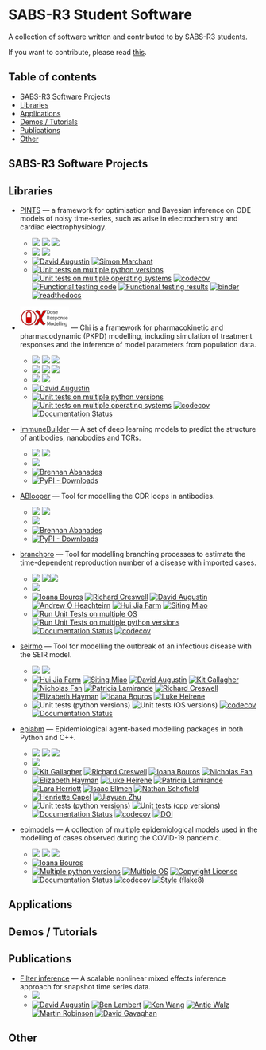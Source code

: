 # SABS-R3 Student Software

A collection of software written and contributed to by SABS-R3 students.

If you want to contribute, please read [this](CONTRIBUTING.md).

## Table of contents

<!-- toc -->

- [SABS-R3 Software Projects](#sabs-r3-software-projects)
- [Libraries](#libraries)
- [Applications](#applications)
- [Demos / Tutorials](#demostutorials)
- [Publications](#publications)
- [Other](#other)

<!-- tocstop -->

## SABS-R3 Software Projects

## Libraries

* [PINTS](https://github.com/pints-team/pints) — a framework for optimisation and Bayesian inference on ODE models of noisy time-series, such as arise in electrochemistry and cardiac electrophysiology. 
  - ![](https://img.shields.io/badge/Language-Python-blue) ![](https://img.shields.io/badge/Topic-Bayesian%20Inference-blue) ![](https://img.shields.io/badge/Topic-Time%20Series%Modelling-green)
  - [![](https://img.shields.io/badge/Paper-10.5334/jors.252-blueviolet)](http://doi.org/10.5334/jors.252)
    [![](https://img.shields.io/badge/Citing%20Papers%20-blueviolet)](https://github.com/pints-team/pints/tree/master/papers)
  - [<img src="https://github.com/DavAug.png" alt="David Augustin" title="David Augustin" width="48"/>](https://github.com/DavAug)
    [<img src="https://github.com/simonmarchant.png" alt="Simon Marchant" title="Simon Marchant" width="48"/>](https://github.com/simonmarchant)
  - [![Unit tests on multiple python versions](https://github.com/pints-team/pints/actions/workflows/unit-test-python-coverage.yml/badge.svg)](https://github.com/pints-team/pints/actions) 
    [![Unit tests on multiple operating systems](https://github.com/pints-team/pints/actions/workflows/unit-test-os-coverage.yml/badge.svg)](https://github.com/pints-team/pints/actions)
    [![codecov](https://codecov.io/gh/pints-team/pints/branch/master/graph/badge.svg)](https://codecov.io/gh/pints-team/pints)
    [![Functional testing code](https://raw.githubusercontent.com/pints-team/functional-testing/master/badge-code.svg)](https://github.com/pints-team/functional-testing)
    [![Functional testing results](https://raw.githubusercontent.com/pints-team/functional-testing/master/badge-results.svg)](https://www.cs.ox.ac.uk/projects/PINTS/functional-testing)
    [![binder](https://mybinder.org/badge.svg)](https://mybinder.org/v2/gh/pints-team/pints/master?filepath=examples)
    [![readthedocs](https://readthedocs.org/projects/pints/badge/?version=latest)](http://pints.readthedocs.io/en/latest/?badge=latest)

* [<img src="https://github.com/DavAug/chi/blob/main/docs/source/_static/logo_social_media.png" alt="Chi" title="Chi" height="48"/>](https://github.com/DavAug/chi) — Chi is a framework for pharmacokinetic and pharmacodynamic (PKPD) modelling, including simulation of treatment responses and the inference of model parameters from population data.
  - [![](https://img.shields.io/badge/Documentation-Overview-blue)](https://chi.readthedocs.io/en/latest/getting_started/quick_overview.html) [![](https://img.shields.io/badge/Documentation-API-blue)](https://chi.readthedocs.io/en/latest/?badge=latest) [![](https://img.shields.io/badge/Documentation-Getting%20started-blue)](https://chi.readthedocs.io/en/latest/getting_started/index.html)
  - ![](https://img.shields.io/badge/Language-Python-blue) ![](https://img.shields.io/badge/Topic-PKPD%20modelling-blue) ![](https://img.shields.io/badge/Topic-Bayesian%20Inference-blue) 
  - [![](https://img.shields.io/badge/Paper-bioRxiv/filter%20inference-blueviolet)](https://doi.org/10.1101/2022.11.01.514702) [![](https://img.shields.io/badge/Paper-bioRxiv/treatment%20response%20prediction-blueviolet)](https://doi.org/10.1101/2022.03.19.483454)
  - [<img src="https://github.com/DavAug.png" alt="David Augustin" title="David Augustin" width="48"/>](https://github.com/DavAug)
  - [![Unit tests on multiple python versions](https://github.com/DavAug/chi/workflows/Unit%20tests%20(python%20versions)/badge.svg)](https://github.com/DavAug/chi/actions) [![Unit tests on multiple operating systems](https://github.com/DavAug/chi/workflows/Unit%20tests%20(OS%20versions)/badge.svg)](https://github.com/DavAug/chi/actions) [![codecov](https://codecov.io/gh/DavAug/chi/branch/main/graph/badge.svg)](https://codecov.io/gh/DavAug/chi) [![Documentation Status](https://readthedocs.org/projects/chi/badge/?version=latest)](https://chi.readthedocs.io/en/latest/?badge=latest)
  
* [ImmuneBuilder](https://github.com/brennanaba/ImmuneBuilder) — A set of deep learning models to predict the structure of antibodies, nanobodies and TCRs. 
  - ![](https://img.shields.io/badge/Language-Python-blue) ![](https://img.shields.io/badge/Topic-Structure%20Prediction-blue) 
  - [![](https://img.shields.io/badge/Paper-bioRxiv/ImmuneBuilder-blueviolet)](https://www.biorxiv.org/content/10.1101/2022.11.04.514231v2)
  - [<img src="https://github.com/brennanaba.png" alt="Brennan Abanades" title="Brennan Abanades" width="48"/>](https://github.com/brennanaba)
  - [![PyPI - Downloads](https://img.shields.io/pypi/dm/immunebuilder?color=gree)](https://pypistats.org/packages/immunebuilder)
  
* [ABlooper](https://github.com/brennanaba/ABlooper) — Tool for modelling the CDR loops in antibodies. 
  - ![](https://img.shields.io/badge/Language-Python-blue) ![](https://img.shields.io/badge/Topic-Structure%20Prediction-blue) 
  - [![](https://img.shields.io/badge/Paper-Bioinformatics/ABlooper-blueviolet)](https://academic.oup.com/bioinformatics/article/38/7/1877/6517780)
  - [<img src="https://github.com/brennanaba.png" alt="Brennan Abanades" title="Brennan Abanades" width="48"/>](https://github.com/brennanaba)
  - [![PyPI - Downloads](https://img.shields.io/pypi/dm/ablooper?color=gree)](https://pypistats.org/packages/ablooper)

* [branchpro](https://github.com/SABS-R3-Epidemiology/branchpro) — Tool for modelling branching processes to estimate the time-dependent reproduction number of a disease with imported cases.  
  - ![](https://img.shields.io/badge/Language-Python-blue) ![](https://img.shields.io/badge/Topic-Epidemiological%20Modelling-blue)![](https://img.shields.io/badge/Topic-Bayesian%20Inference-blue) 
  - [![](https://img.shields.io/badge/Paper-Phil%20Trans%20A/local&imported%20branchpro-blueviolet)](https://royalsocietypublishing.org/doi/10.1098/rsta.2021.0308)
  - [<img src="https://github.com/I-Bouros.png" alt="Ioana Bouros" title="Ioana Bouros" width="48"/>](https://github.com/I-Bouros)
    [<img src="https://github.com/rccreswell.png" alt="Richard Creswell" title="Richard Creswell" width="48"/>](https://github.com/rccreswell)
    [<img src="https://github.com/DavAug.png" alt="David Augustin" title="David Augustin" width="48"/>](https://github.com/DavAug)
    [<img src="https://github.com/ao20.png" alt="Andrew Ó Heachteirn" title="Andrew Ó Heachteirn" width="48"/>](https://github.com/ao20)
    [<img src="https://github.com/FarmHJ.png" alt="Hui Jia Farm" title="Hui Jia Farm" width="48"/>](https://github.com/FarmHJ)
    [<img src="https://github.com/siting-miao.png" alt="Siting Miao" title="Siting Miao" width="48"/>](https://github.com/siting-miao)
  - [![Run Unit Tests on multiple OS](https://github.com/SABS-R3-Epidemiology/branchpro/actions/workflows/os-unittests.yml/badge.svg)](https://github.com/SABS-R3-Epidemiology/branchpro/actions/workflows/os-unittests.yml)
  [![Run Unit Tests on multiple python versions](https://github.com/SABS-R3-Epidemiology/branchpro/actions/workflows/python-version-unittests.yml/badge.svg)](https://github.com/SABS-R3-Epidemiology/branchpro/actions/workflows/python-version-unittests.yml)
  [![Documentation Status](https://readthedocs.org/projects/branchpro/badge/?version=latest)](https://branchpro.readthedocs.io/en/latest/?badge=latest)
  [![codecov](https://codecov.io/gh/SABS-R3-Epidemiology/branchpro/branch/main/graph/badge.svg?token=UBJG0AICF9)](https://codecov.io/gh/SABS-R3-Epidemiology/branchpro/)

* [seirmo](https://github.com/SABS-R3-Epidemiology/seirmo) — Tool for modelling the outbreak of an infectious disease with the SEIR model.
  - ![](https://img.shields.io/badge/Language-Python-blue) ![](https://img.shields.io/badge/Topic-Epidemiological%20Modelling-blue) 
  - [<img src="https://github.com/FarmHJ.png" alt="Hui Jia Farm" title="Hui Jia Farm" width="48"/>](https://github.com/FarmHJ)
    [<img src="https://github.com/siting-miao.png" alt="Siting Miao" title="Siting Miao" width="48"/>](https://github.com/siting-miao)
    [<img src="https://github.com/DavAug.png" alt="David Augustin" title="David Augustin" width="48"/>](https://github.com/DavAug)
    [<img src="https://github.com/KCGallagher.png" alt="Kit Gallagher" title="Kit Gallagher" width="48"/>](https://github.com/KCGallagher)
    [<img src="https://github.com/NicholasFan235.png" alt="Nicholas Fan" title="Nicholas Fan" width="48"/>](https://github.com/NicholasFan235)
    [<img src="https://github.com/patricia-lamy.png" alt="Patricia Lamirande" title="Patricia Lamirande" width="48"/>](https://github.com/patricia-lamy)
    [<img src="https://github.com/rccreswell.png" alt="Richard Creswell" title="Richard Creswell" width="48"/>](https://github.com/rccreswell)
    [<img src="https://github.com/Elizabeth-Hayman.png" alt="Elizabeth Hayman" title="Elizabeth Hayman" width="48"/>](https://github.com/Elizabeth-Hayman)
    [<img src="https://github.com/I-Bouros.png" alt="Ioana Bouros" title="Ioana Bouros" width="48"/>](https://github.com/I-Bouros)
    [<img src="https://github.com/lukedtc.png" alt="Luke Heirene" title="Luke Heirene" width="48"/>](https://github.com/lukedtc)
  - ![Unit tests (python versions)](https://github.com/SABS-R3-Epidemiology/seirmo/workflows/Unit%20tests%20(python%20versions)/badge.svg)
  ![Unit tests (OS versions)](https://github.com/SABS-R3-Epidemiology/seirmo/workflows/Unit%20tests%20(OS%20versions)/badge.svg)
  [![codecov](https://codecov.io/gh/SABS-R3-Epidemiology/seirmo/branch/main/graph/badge.svg?token=D1P3CMQTDP)](https://codecov.io/gh/SABS-R3-Epidemiology/seirmo)
  [![Documentation Status](https://readthedocs.org/projects/seirmo/badge/?version=latest)](https://seirmo.readthedocs.io/en/latest/?badge=latest)

* [epiabm](https://github.com/SABS-R3-Epidemiology/epiabm) — Epidemiological agent-based modelling packages in both Python and C++.
  - ![](https://img.shields.io/badge/Language-Python-blue) ![](https://img.shields.io/badge/Language-C++-f34b7d) ![](https://img.shields.io/badge/Topic-Epidemiological%20Modelling-blue) 
  - [![](https://img.shields.io/badge/Paper-arXiv/epiabm-blueviolet)](https://doi.org/10.48550/arXiv.2212.04937)
  - [<img src="https://github.com/KCGallagher.png" alt="Kit Gallagher" title="Kit Gallagher" width="48"/>](https://github.com/KCGallagher)
    [<img src="https://github.com/rccreswell.png" alt="Richard Creswell" title="Richard Creswell" width="48"/>](https://github.com/rccreswell)
    [<img src="https://github.com/I-Bouros.png" alt="Ioana Bouros" title="Ioana Bouros" width="48"/>](https://github.com/I-Bouros)
    [<img src="https://github.com/NicholasFan235.png" alt="Nicholas Fan" title="Nicholas Fan" width="48"/>](https://github.com/NicholasFan235)
    [<img src="https://github.com/Elizabeth-Hayman.png" alt="Elizabeth Hayman" title="Elizabeth Hayman" width="48"/>](https://github.com/Elizabeth-Hayman)
    [<img src="https://github.com/lukedtc.png" alt="Luke Heirene" title="Luke Heirene" width="48"/>](https://github.com/lukedtc)
    [<img src="https://github.com/patricia-lamy.png" alt="Patricia Lamirande" title="Patricia Lamirande" width="48"/>](https://github.com/patricia-lamy)
    [<img src="https://github.com/laraherriott.png" alt="Lara Herriott" title="Lara Herriott" width="48"/>](https://github.com/laraherriott)
    [<img src="https://github.com/Ellmen.png" alt="Isaac Ellmen" title="Isaac Ellmen" width="48"/>](https://github.com/Ellmen)
    [<img src="https://github.com/njs59.png" alt="Nathan Schofield" title="Nathan Schofield" width="48"/>](https://github.com/njs59)
    [<img src="https://github.com/HenrietteCapel.png" alt="Henriette Capel" title="Henriette Capel" width="48"/>](https://github.com/HenrietteCapel)
    [<img src="https://github.com/jiayuanz3.png" alt="Jiayuan Zhu" title="Jiayuan Zhu" width="48"/>](https://github.com/jiayuanz3)
  - [![Unit tests (python versions)](https://github.com/SABS-R3-Epidemiology/epiabm/actions/workflows/unit-tests.yml/badge.svg)](https://github.com/SABS-R3-Epidemiology/epiabm/actions/workflows/unit-tests.yml)
  [![Unit tests (cpp versions)](https://github.com/SABS-R3-Epidemiology/epiabm/actions/workflows/cpp-unit-tests-ubuntu.yml/badge.svg)](https://github.com/SABS-R3-Epidemiology/epiabm/actions/workflows/cpp-unit-tests-ubuntu.yml)
  [![Documentation Status](https://readthedocs.org/projects/epiabm/badge/?version=latest)](https://epiabm.readthedocs.io/en/latest/?badge=latest)
  [![codecov](https://codecov.io/gh/SABS-R3-Epidemiology/epiabm/branch/main/graph/badge.svg?token=VN4CJ0HT06)](https://codecov.io/gh/SABS-R3-Epidemiology/epiabm)
  [![DOI](https://zenodo.org/badge/DOI/10.5281/zenodo.7327444.svg)](https://doi.org/10.5281/zenodo.7327444)
  
* [epimodels](https://github.com/I-Bouros/multi-epi-model-cross-analysis) — A collection of multiple epidemiological models used in the modelling of cases observed during the COVID-19 pandemic.
  - ![](https://img.shields.io/badge/Language-Python-blue) ![](https://img.shields.io/badge/Topic-Epidemiological%20Modelling-blue) ![](https://img.shields.io/badge/Topic-Bayesian%20Inference-blue)
  - [<img src="https://github.com/I-Bouros.png" alt="Ioana Bouros" title="Ioana Bouros" width="48"/>](https://github.com/I-Bouros)
  - [![Multiple python versions](https://github.com/I-Bouros/multi-epi-model-cross-analysis/actions/workflows/python-version-unittests.yml/badge.svg)](https://github.com/I-Bouros/multi-epi-model-cross-analysis/actions/workflows/python-version-unittests.yml)
  [![Multiple OS](https://github.com/I-Bouros/multi-epi-model-cross-analysis/actions/workflows/os-unittests.yml/badge.svg)](https://github.com/I-Bouros/multi-epi-model-cross-analysis/actions/workflows/os-unittests.yml)
  [![Copyright License](https://github.com/I-Bouros/multi-epi-model-cross-analysis/actions/workflows/check-copyright.yml/badge.svg)](https://github.com/I-Bouros/multi-epi-model-cross-analysis/actions/workflows/check-copyright.yml)
  [![Documentation Status](https://readthedocs.org/projects/multi-epi-model-cross-analysis/badge/?version=latest)](https://multi-epi-model-cross-analysis.readthedocs.io/en/latest/?badge=latest)
  [![codecov](https://codecov.io/gh/I-Bouros/multi-epi-model-cross-analysis/branch/main/graph/badge.svg?token=SNHCUJIS3B)](https://codecov.io/gh/I-Bouros/multi-epi-model-cross-analysis)
  [![Style (flake8)](https://github.com/I-Bouros/multi-epi-model-cross-analysis/actions/workflows/flake8-style-test.yml/badge.svg)](https://github.com/I-Bouros/multi-epi-model-cross-analysis/actions/workflows/flake8-style-test.yml)


## Applications

## Demos / Tutorials

## Publications

* [Filter inference](https://github.com/DavAug/filter-inference) — A scalable nonlinear mixed effects inference approach for snapshot time series data. 
  - [![](https://img.shields.io/badge/Paper-bioRxiv/filter%20inference-blueviolet)](https://doi.org/10.1101/2022.11.01.514702)
  - [<img src="https://github.com/DavAug.png" alt="David Augustin" title="David Augustin" width="48"/>](https://github.com/DavAug) [<img src="https://github.com/ben18785.png" alt="Ben Lambert" title="Ben Lambert" width="48"/>](https://github.com/ben18785) [<img src="https://loop.frontiersin.org/images/profile/503334/203" alt="Ken Wang" title="Ken Wang" width="48"/>](https://loop.frontiersin.org/people/503334/overview) [<img src="https://loop.frontiersin.org/images/profile/1050700/203" alt="Antje Walz" title="Antje Walz" width="48"/>](https://loop.frontiersin.org/people/1050700/publications) [<img src="https://github.com/martinjrobins.png" alt="Martin Robinson" title="Martin Robinson" width="48"/>](https://www.cs.ox.ac.uk/files/8475//PTAIT_20160511_2470.jpg) [<img src="https://www.new.ox.ac.uk/sites/default/files/styles/large_navigation/public/2017-11/David%20Gavagh_0.jpg?itok=twkbQKQf" alt="David Gavaghan" title="David Gavaghan" height="48"/>](https://www.cs.ox.ac.uk/people/david.gavaghan/)

## Other
